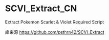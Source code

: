 # SCVI_Extract_CN
Extract Pokemon Scarlet &amp; Violet Required Script

库来源
https://github.com/psthrn42/SCVI_Extract
